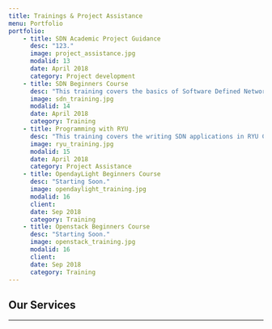 ```yaml
---
title: Trainings & Project Assistance
menu: Portfolio
portfolio:
    - title: SDN Academic Project Guidance
      desc: "123."
      image: project_assistance.jpg
      modalid: 13
      date: April 2018
      category: Project development
    - title: SDN Beginners Course
      desc: "This training covers the basics of Software Defined Networking. Includes SDN, Openflow Theory, Setting up the SDN test environment, RYU and ODL Controllers."
      image: sdn_training.jpg
      modalid: 14
      date: April 2018
      category: Training
    - title: Programming with RYU
      desc: "This training covers the writing SDN applications in RYU Controller. Step by Step approach with exercises to mini projects"
      image: ryu_training.jpg
      modalid: 15
      date: April 2018
      category: Project Assistance
    - title: OpendayLight Beginners Course
      desc: "Starting Soon."
      image: opendaylight_training.jpg
      modalid: 16
      client: 
      date: Sep 2018
      category: Training
    - title: Openstack Beginners Course
      desc: "Starting Soon."
      image: openstack_training.jpg
      modalid: 16
      client: 
      date: Sep 2018
      category: Training
---
```

## Our Services
___
